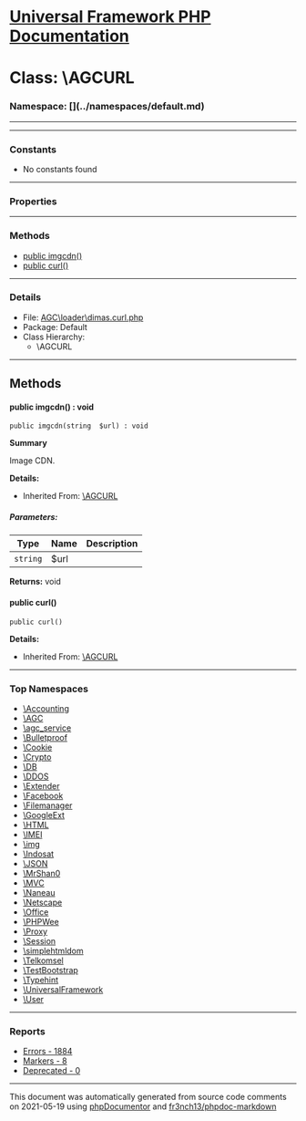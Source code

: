 # [Universal Framework PHP Documentation](../home.md)

# Class: \AGCURL
### Namespace: [\](../namespaces/default.md)
---
---
### Constants
* No constants found
---
### Properties
---
### Methods
* [public imgcdn()](../classes/AGCURL.md#method_imgcdn)
* [public curl()](../classes/AGCURL.md#method_curl)
---
### Details
* File: [AGC\loader\dimas.curl.php](../files/AGC.loader.dimas.curl.md)
* Package: Default
* Class Hierarchy:
  * \AGCURL

---
## Methods
<a name="method_imgcdn" class="anchor"></a>
#### public imgcdn() : void

```
public imgcdn(string  $url) : void
```

**Summary**

Image CDN.

**Details:**
* Inherited From: [\AGCURL](../classes/AGCURL.md)
##### Parameters:
| Type | Name | Description |
| ---- | ---- | ----------- |
| <code>string</code> | $url  |  |

**Returns:** void


<a name="method_curl" class="anchor"></a>
#### public curl() 

```
public curl() 
```

**Details:**
* Inherited From: [\AGCURL](../classes/AGCURL.md)





---

### Top Namespaces

* [\Accounting](../namespaces/Accounting.md)
* [\AGC](../namespaces/AGC.md)
* [\agc_service](../namespaces/agc_service.md)
* [\Bulletproof](../namespaces/Bulletproof.md)
* [\Cookie](../namespaces/Cookie.md)
* [\Crypto](../namespaces/Crypto.md)
* [\DB](../namespaces/DB.md)
* [\DDOS](../namespaces/DDOS.md)
* [\Extender](../namespaces/Extender.md)
* [\Facebook](../namespaces/Facebook.md)
* [\Filemanager](../namespaces/Filemanager.md)
* [\GoogleExt](../namespaces/GoogleExt.md)
* [\HTML](../namespaces/HTML.md)
* [\IMEI](../namespaces/IMEI.md)
* [\img](../namespaces/img.md)
* [\Indosat](../namespaces/Indosat.md)
* [\JSON](../namespaces/JSON.md)
* [\MrShan0](../namespaces/MrShan0.md)
* [\MVC](../namespaces/MVC.md)
* [\Naneau](../namespaces/Naneau.md)
* [\Netscape](../namespaces/Netscape.md)
* [\Office](../namespaces/Office.md)
* [\PHPWee](../namespaces/PHPWee.md)
* [\Proxy](../namespaces/Proxy.md)
* [\Session](../namespaces/Session.md)
* [\simplehtmldom](../namespaces/simplehtmldom.md)
* [\Telkomsel](../namespaces/Telkomsel.md)
* [\TestBootstrap](../namespaces/TestBootstrap.md)
* [\Typehint](../namespaces/Typehint.md)
* [\UniversalFramework](../namespaces/UniversalFramework.md)
* [\User](../namespaces/User.md)

---

### Reports
* [Errors - 1884](../reports/errors.md)
* [Markers - 8](../reports/markers.md)
* [Deprecated - 0](../reports/deprecated.md)

---

This document was automatically generated from source code comments on 2021-05-19 using [phpDocumentor](http://www.phpdoc.org/) and [fr3nch13/phpdoc-markdown](https://github.com/fr3nch13/phpdoc-markdown)
